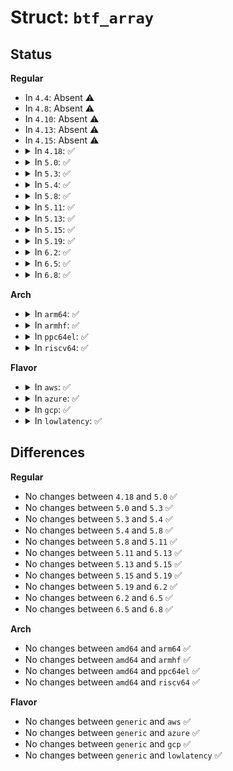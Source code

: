 # Struct: <code>btf_array</code>

## Status
<b>Regular</b>
<ul>
<li>
In <code>4.4</code>: Absent ⚠️
</li>
<li>
In <code>4.8</code>: Absent ⚠️
</li>
<li>
In <code>4.10</code>: Absent ⚠️
</li>
<li>
In <code>4.13</code>: Absent ⚠️
</li>
<li>
In <code>4.15</code>: Absent ⚠️
</li>
<li>
<details>
<summary>In <code>4.18</code>: ✅</summary>

```c
struct btf_array {
    __u32 type;
    __u32 index_type;
    __u32 nelems;
};
```
</details>
</li>
<li>
<details>
<summary>In <code>5.0</code>: ✅</summary>

```c
struct btf_array {
    __u32 type;
    __u32 index_type;
    __u32 nelems;
};
```
</details>
</li>
<li>
<details>
<summary>In <code>5.3</code>: ✅</summary>

```c
struct btf_array {
    __u32 type;
    __u32 index_type;
    __u32 nelems;
};
```
</details>
</li>
<li>
<details>
<summary>In <code>5.4</code>: ✅</summary>

```c
struct btf_array {
    __u32 type;
    __u32 index_type;
    __u32 nelems;
};
```
</details>
</li>
<li>
<details>
<summary>In <code>5.8</code>: ✅</summary>

```c
struct btf_array {
    __u32 type;
    __u32 index_type;
    __u32 nelems;
};
```
</details>
</li>
<li>
<details>
<summary>In <code>5.11</code>: ✅</summary>

```c
struct btf_array {
    __u32 type;
    __u32 index_type;
    __u32 nelems;
};
```
</details>
</li>
<li>
<details>
<summary>In <code>5.13</code>: ✅</summary>

```c
struct btf_array {
    __u32 type;
    __u32 index_type;
    __u32 nelems;
};
```
</details>
</li>
<li>
<details>
<summary>In <code>5.15</code>: ✅</summary>

```c
struct btf_array {
    __u32 type;
    __u32 index_type;
    __u32 nelems;
};
```
</details>
</li>
<li>
<details>
<summary>In <code>5.19</code>: ✅</summary>

```c
struct btf_array {
    __u32 type;
    __u32 index_type;
    __u32 nelems;
};
```
</details>
</li>
<li>
<details>
<summary>In <code>6.2</code>: ✅</summary>

```c
struct btf_array {
    __u32 type;
    __u32 index_type;
    __u32 nelems;
};
```
</details>
</li>
<li>
<details>
<summary>In <code>6.5</code>: ✅</summary>

```c
struct btf_array {
    __u32 type;
    __u32 index_type;
    __u32 nelems;
};
```
</details>
</li>
<li>
<details>
<summary>In <code>6.8</code>: ✅</summary>

```c
struct btf_array {
    __u32 type;
    __u32 index_type;
    __u32 nelems;
};
```
</details>
</li>
</ul>
<b>Arch</b>
<ul>
<li>
<details>
<summary>In <code>arm64</code>: ✅</summary>

```c
struct btf_array {
    __u32 type;
    __u32 index_type;
    __u32 nelems;
};
```
</details>
</li>
<li>
<details>
<summary>In <code>armhf</code>: ✅</summary>

```c
struct btf_array {
    __u32 type;
    __u32 index_type;
    __u32 nelems;
};
```
</details>
</li>
<li>
<details>
<summary>In <code>ppc64el</code>: ✅</summary>

```c
struct btf_array {
    __u32 type;
    __u32 index_type;
    __u32 nelems;
};
```
</details>
</li>
<li>
<details>
<summary>In <code>riscv64</code>: ✅</summary>

```c
struct btf_array {
    __u32 type;
    __u32 index_type;
    __u32 nelems;
};
```
</details>
</li>
</ul>
<b>Flavor</b>
<ul>
<li>
<details>
<summary>In <code>aws</code>: ✅</summary>

```c
struct btf_array {
    __u32 type;
    __u32 index_type;
    __u32 nelems;
};
```
</details>
</li>
<li>
<details>
<summary>In <code>azure</code>: ✅</summary>

```c
struct btf_array {
    __u32 type;
    __u32 index_type;
    __u32 nelems;
};
```
</details>
</li>
<li>
<details>
<summary>In <code>gcp</code>: ✅</summary>

```c
struct btf_array {
    __u32 type;
    __u32 index_type;
    __u32 nelems;
};
```
</details>
</li>
<li>
<details>
<summary>In <code>lowlatency</code>: ✅</summary>

```c
struct btf_array {
    __u32 type;
    __u32 index_type;
    __u32 nelems;
};
```
</details>
</li>
</ul>

## Differences
<b>Regular</b>
<ul>
<li>
No changes between <code>4.18</code> and <code>5.0</code> ✅
</li>
<li>
No changes between <code>5.0</code> and <code>5.3</code> ✅
</li>
<li>
No changes between <code>5.3</code> and <code>5.4</code> ✅
</li>
<li>
No changes between <code>5.4</code> and <code>5.8</code> ✅
</li>
<li>
No changes between <code>5.8</code> and <code>5.11</code> ✅
</li>
<li>
No changes between <code>5.11</code> and <code>5.13</code> ✅
</li>
<li>
No changes between <code>5.13</code> and <code>5.15</code> ✅
</li>
<li>
No changes between <code>5.15</code> and <code>5.19</code> ✅
</li>
<li>
No changes between <code>5.19</code> and <code>6.2</code> ✅
</li>
<li>
No changes between <code>6.2</code> and <code>6.5</code> ✅
</li>
<li>
No changes between <code>6.5</code> and <code>6.8</code> ✅
</li>
</ul>
<b>Arch</b>
<ul>
<li>
No changes between <code>amd64</code> and <code>arm64</code> ✅
</li>
<li>
No changes between <code>amd64</code> and <code>armhf</code> ✅
</li>
<li>
No changes between <code>amd64</code> and <code>ppc64el</code> ✅
</li>
<li>
No changes between <code>amd64</code> and <code>riscv64</code> ✅
</li>
</ul>
<b>Flavor</b>
<ul>
<li>
No changes between <code>generic</code> and <code>aws</code> ✅
</li>
<li>
No changes between <code>generic</code> and <code>azure</code> ✅
</li>
<li>
No changes between <code>generic</code> and <code>gcp</code> ✅
</li>
<li>
No changes between <code>generic</code> and <code>lowlatency</code> ✅
</li>
</ul>
